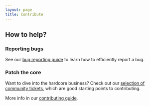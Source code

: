 ```yaml
---
layout: page
title: Contribute
---
```


## How to help?

### Reporting bugs

See our [bug reporting guide](./bug-reporting-guide.html) to learn
how to efficiently report a bug.

### Patch the core

Want to dive into the hardcore business? Check out our
[selection of community tickets](./community-tickets.html),
which are good starting points to contributing.

More info in our [contributing guide](./guide.html).

